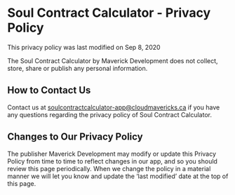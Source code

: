 # Soul Contract Calculator - Privacy Policy
This privacy policy was last modified on Sep 8, 2020

The Soul Contract Calculator by Maverick Development does not collect, store, share or publish any personal information.

## How to Contact Us

Contact us at soulcontractcalculator-app@cloudmavericks.ca if you have any questions regarding the privacy policy of Soul Contract Calculator.

## Changes to Our Privacy Policy

The publisher Maverick Development may modify or update this Privacy Policy from time to time to reflect changes in our app, and so you should review this page periodically. When we change the policy in a material manner we will let you know and update the ‘last modified’ date at the top of this page.
